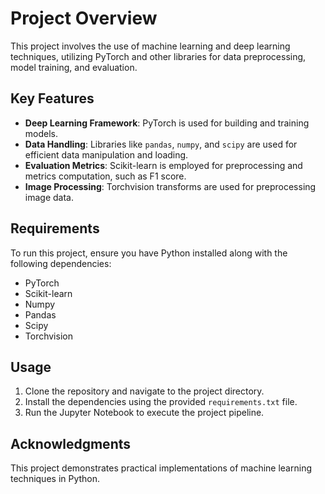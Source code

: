 # Project Overview

This project involves the use of machine learning and deep learning techniques, utilizing PyTorch and other libraries for data preprocessing, model training, and evaluation. 

## Key Features
- **Deep Learning Framework**: PyTorch is used for building and training models.
- **Data Handling**: Libraries like `pandas`, `numpy`, and `scipy` are used for efficient data manipulation and loading.
- **Evaluation Metrics**: Scikit-learn is employed for preprocessing and metrics computation, such as F1 score.
- **Image Processing**: Torchvision transforms are used for preprocessing image data.

## Requirements
To run this project, ensure you have Python installed along with the following dependencies:
- PyTorch
- Scikit-learn
- Numpy
- Pandas
- Scipy
- Torchvision

## Usage
1. Clone the repository and navigate to the project directory.
2. Install the dependencies using the provided `requirements.txt` file.
3. Run the Jupyter Notebook to execute the project pipeline.

## Acknowledgments
This project demonstrates practical implementations of machine learning techniques in Python.
